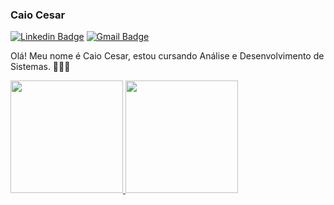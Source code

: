### Caio Cesar
[![Linkedin Badge](https://img.shields.io/badge/-Caio%20Cesar-ad0c5a?style=flat-square&logo=Linkedin&logoColor=white&link=https://www.linkedin.com/in/caio-cesar-da-silva-louren%C3%A7o-a5b947159/)](https://www.linkedin.com/in/caio-cesar-da-silva-louren%C3%A7o-a5b947159/) 
[![Gmail Badge](https://img.shields.io/badge/-caiocesarjck@gmail.com-ad0c5a?style=flat-square&logo=Gmail&logoColor=white&link=mailto:caiocesarjck@gmail.com)](mailto:caiocesarjck@gmail.com)

Olá! Meu nome é Caio Cesar, estou cursando Análise e Desenvolvimento de Sistemas. 👨🏼‍🎓

<div align="left">
  <a href="https://github.com/iammatheus">
    <img height="180em" src="https://github-readme-stats-git-masterrstaa-rickstaa.vercel.app/api?username=caio2296&show_icons=true&theme=radical&include_all_commits=true&count_private=true"/>
    <img height="180em" src=https://github-readme-stats-git-masterrstaa-rickstaa.vercel.app/api/top-langs/?username=caio2296&layout=compact&langs_count=7&theme=radical"/>
  </a>
</div>

<!--
**caio2296/caio2296** is a ✨ _special_ ✨ repository because its `README.md` (this file) appears on your GitHub profile.

Here are some ideas to get you started:

- 🔭 I’m currently working on ...
- 🌱 I’m currently learning ...
- 👯 I’m looking to collaborate on ...
- 🤔 I’m looking for help with ...
- 💬 Ask me about ...
- 📫 How to reach me: ...
- 😄 Pronouns: ...
- ⚡ Fun fact: ...
-->
